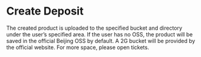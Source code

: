 # Create Deposit

The created product is uploaded to the specified bucket and directory under the user’s specified area. If the user has no OSS, the product will be saved in the official Beijing OSS by default. A 2G bucket will be provided by the official website. For more space, please open tickets.
